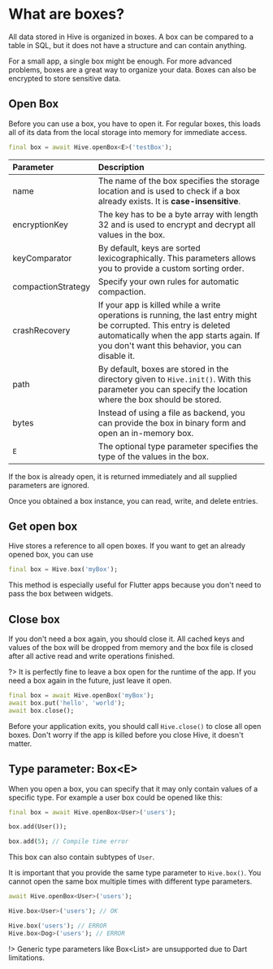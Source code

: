 # What are boxes?

All data stored in Hive is organized in boxes. A box can be compared to a table in SQL, but it does not have a structure and can contain anything.

For a small app, a single box might be enough. For more advanced problems, boxes are a great way to organize your data. Boxes can also be encrypted to store sensitive data.

## Open Box

Before you can use a box, you have to open it. For regular boxes, this loads all of its data from the local storage into memory for immediate access.

```dart
final box = await Hive.openBox<E>('testBox');
```

| Parameter          | Description                                                                                                                                                                                                       |
| :----------------- | :---------------------------------------------------------------------------------------------------------------------------------------------------------------------------------------------------------------- |
| name               | The name of the box specifies the storage location and is used to check if a box already exists. It is **case-insensitive**.                                                                                      |
| encryptionKey      | The key has to be a byte array with length 32 and is used to encrypt and decrypt all values in the box.                                                                                                           |
| keyComparator      | By default, keys are sorted lexicographically. This parameters allows you to provide a custom sorting order.                                                                                                      |
| compactionStrategy | Specify your own rules for automatic compaction.                                                                                                                                                                  |
| crashRecovery      | If your app is killed while a write operations is running, the last entry might be corrupted. This entry is deleted automatically when the app starts again. If you don't want this behavior, you can disable it. |
| path               | By default, boxes are stored in the directory given to `Hive.init()`. With this parameter you can specify the location where the box should be stored.                                                            |
| bytes              | Instead of using a file as backend, you can provide the box in binary form and open an in-memory box.                                                                                                             |
| `E`                | The optional type parameter specifies the type of the values in the box.                                                                                                                                          |

If the box is already open, it is returned immediately and all supplied parameters are ignored.

Once you obtained a box instance, you can read, write, and delete entries.

## Get open box

Hive stores a reference to all open boxes. If you want to get an already opened box, you can use

```dart
final box = Hive.box('myBox');
```

This method is especially useful for Flutter apps because you don't need to pass the box between widgets.

## Close box

If you don't need a box again, you should close it. All cached keys and values of the box will be dropped from memory and the box file is closed after all active read and write operations finished.

?> It is perfectly fine to leave a box open for the runtime of the app. If you need a box again in the future, just leave it open.

```dart
final box = await Hive.openBox('myBox');
await box.put('hello', 'world');
await box.close();
```

Before your application exits, you should call `Hive.close()` to close all open boxes. Don't worry if the app is killed before you close Hive, it doesn't matter.

## Type parameter: Box&lt;E&gt;

When you open a box, you can specify that it may only contain values of a specific type. For example a user box could be opened like this:

```dart
final box = await Hive.openBox<User>('users');

box.add(User());

box.add(5); // Compile time error
```

This box can also contain subtypes of `User`.

It is important that you provide the same type parameter to `Hive.box()`. You cannot open the same box multiple times with different type parameters.

```dart
await Hive.openBox<User>('users');

Hive.box<User>('users'); // OK

Hive.box('users'); // ERROR
Hive.box<Dog>('users'); // ERROR
```

!> Generic type parameters like Box<List<int>> are unsupported due to Dart limitations.
